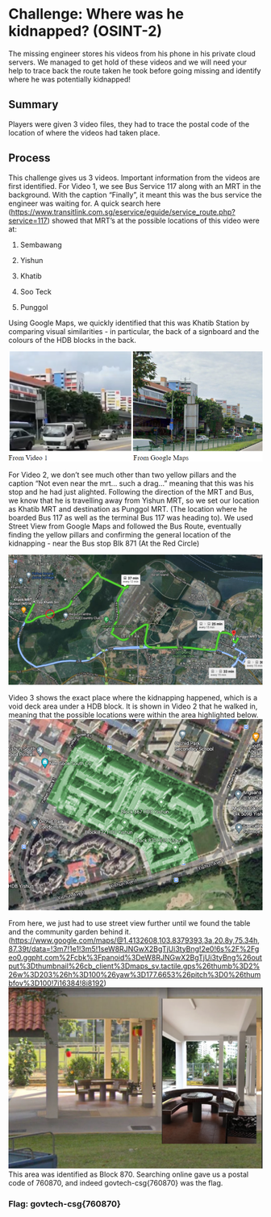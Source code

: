 # Challenge: Where was he kidnapped? (OSINT-2)
The missing engineer stores his videos from his phone in his private cloud servers. We managed to get hold of these videos and we will need your help to trace back the route taken he took before going missing and identify where he was potentially kidnapped!

## Summary
Players were given 3 video files, they had to trace the postal code of the location of where the videos had taken place.

## Process
This challenge gives us 3 videos. Important information from the videos are first identified. For Video 1, we see Bus Service 117 along with an MRT in the background. With the caption “Finally”, it meant this was the bus service the engineer was waiting for. A quick search here (https://www.transitlink.com.sg/eservice/eguide/service_route.php?service=117) showed that MRT’s at the possible locations of this video were at:

1. Sembawang
	
2. Yishun

3. Khatib

4. Soo Teck

5. Punggol

Using Google Maps, we quickly identified that this was Khatib Station by comparing visual similarities - in particular, the back of a signboard and the colours of the HDB blocks in the back.

![visual similarities](https://github.com/BunchOfBytes/STF-2020/blob/main/Screenshot%20(10).png)

For Video 2, we don’t see much other than two yellow pillars and the caption “Not even near the mrt… such a drag…” meaning that this was his stop and he had just alighted. Following the direction of the MRT and Bus, we know that he is travelling away from Yishun MRT, so we set our location as Khatib MRT and destination as Punggol MRT. (The location where he boarded Bus 117 as well as the terminal Bus 117 was heading to). We used Street View from Google Maps and followed the Bus Route, eventually finding the yellow pillars and confirming the general location of the kidnapping - near the Bus stop Blk 871 (At the Red Circle)

![OSINT-2-1](https://github.com/BunchOfBytes/STF-2020/blob/main/osint-31.png)

Video 3 shows the exact place where the kidnapping happened, which is a void deck area under a HDB block. It is shown in Video 2 that he walked in, meaning that the possible locations were within the area highlighted below. 
![OSINT-2-2](https://github.com/BunchOfBytes/STF-2020/blob/main/osint-32.png)

From here, we just had to use street view further until we found the table and the community garden behind it. (https://www.google.com/maps/@1.4132608,103.8379393,3a,20.8y,75.34h,87.39t/data=!3m7!1e1!3m5!1seW8RJNGwX2BgTjUi3tyBng!2e0!6s%2F%2Fgeo0.ggpht.com%2Fcbk%3Fpanoid%3DeW8RJNGwX2BgTjUi3tyBng%26output%3Dthumbnail%26cb_client%3Dmaps_sv.tactile.gps%26thumb%3D2%26w%3D203%26h%3D100%26yaw%3D177.6653%26pitch%3D0%26thumbfov%3D100!7i16384!8i8192)
![OSINT-2-3](https://github.com/BunchOfBytes/STF-2020/blob/main/osint-33.png)
This area was identified as Block 870. Searching online gave us a postal code of 760870, and indeed govtech-csg{760870} was the flag.

### Flag: govtech-csg{760870}
